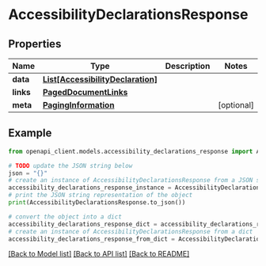 # AccessibilityDeclarationsResponse


## Properties

Name | Type | Description | Notes
------------ | ------------- | ------------- | -------------
**data** | [**List[AccessibilityDeclaration]**](AccessibilityDeclaration.md) |  | 
**links** | [**PagedDocumentLinks**](PagedDocumentLinks.md) |  | 
**meta** | [**PagingInformation**](PagingInformation.md) |  | [optional] 

## Example

```python
from openapi_client.models.accessibility_declarations_response import AccessibilityDeclarationsResponse

# TODO update the JSON string below
json = "{}"
# create an instance of AccessibilityDeclarationsResponse from a JSON string
accessibility_declarations_response_instance = AccessibilityDeclarationsResponse.from_json(json)
# print the JSON string representation of the object
print(AccessibilityDeclarationsResponse.to_json())

# convert the object into a dict
accessibility_declarations_response_dict = accessibility_declarations_response_instance.to_dict()
# create an instance of AccessibilityDeclarationsResponse from a dict
accessibility_declarations_response_from_dict = AccessibilityDeclarationsResponse.from_dict(accessibility_declarations_response_dict)
```
[[Back to Model list]](../README.md#documentation-for-models) [[Back to API list]](../README.md#documentation-for-api-endpoints) [[Back to README]](../README.md)


